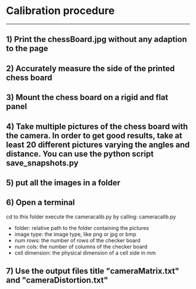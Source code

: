 
# Calibration procedure
-----------------------

## 1) Print the chessBoard.jpg without any adaption to the page
## 2) Accurately measure the side of the printed chess board
## 3) Mount the chess board on a rigid and flat panel
## 4) Take multiple pictures of the chess board with the camera. In order to get good results, take at least 20 different pictures varying the angles and distance. You can use the python script save_snapshots.py
## 5) put all the images in a folder

## 6) Open a terminal
cd to this folder
execute the cameracalib.py by calling: cameracalib.py  <folder> <image type> <num rows> <num cols> <cell dimension>
 - folder: relative path to the folder containing the pictures
 - image type: the image type, like png or jpg or bmp
 - num rows: the number of rows of the checker board
 - num cols: the number of columns of the checker board
 - cell dimension: the physical dimension of a cell side in mm

## 7) Use the output files title "cameraMatrix.txt" and "cameraDistortion.txt"
